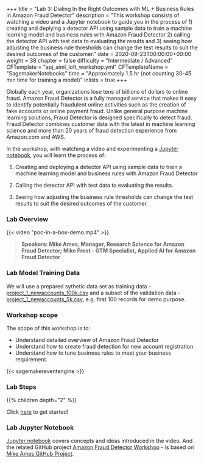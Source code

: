 +++
title = "Lab 3: Dialing In the Right Outcomes with ML + Business Rules in Amazon Fraud Detector"
description = "This workshop consists of watching a video and a Jupyter notebook to guide you in the process of 1) creating and deplying a detector API using sample data to train a machine learning model and business rules with Amazon Fraud Detector 2) calling the detector API with test data to evaluating the results and 3) seeing how adjusting the business rule thresholds can change the test results to suit the desired outcomes of the customer."
date = 2020-09-23T00:00:00+00:00
weight = 38
chapter = false
difficulty = "Intermediate / Advanced"
CFTemplate = "apj_aiml_loft_workshop.yml"
CFTemplateName = "SagemakerNotebooks"
time = "Approximately 1.5 hr (not counting 30-45 min time for training a model)"
inlists = true
+++

Globally each year, organizations lose tens of billions of dollars to online fraud. Amazon Fraud Detector is a fully managed service that makes it easy to identify potentially fraudulent online activities such as the creation of fake accounts or online payment fraud. Unlike general purpose machine learning solutions, Fraud Detector is designed specifically to detect fraud. Fraud Detector combines customer data with the latest in machine learning science and more than 20 years of fraud detection experience from Amazon.com and AWS. 

In the workshop, with watching a video and experimenting a [Jupyter notebook](https://github.com/tom5610/amazon-fraud-detector-workshop/blob/master/account_registration_fraud_detector.ipynb), you will learn the process of:

1. Creating and deploying a detector API using sample data to train a machine learning model and business rules with Amazon Fraud Detector

2. Calling the detector API with test data to evaluating the results.

3. Seeing how adjusting the business rule thresholds can change the test results to suit the desired outcomes of the customer.

### Lab Overview

{{< video "poc-in-a-box-demo.mp4" >}}

>  **Speakers: Mike Ames, Manager, Research Science for Amazon Fraud Detector; Mike Frost - GTM Specialist, Applied AI for Amazon Fraud Detector** 

### Lab Model Training Data

We will use a prepared sythetic data set as training data - [project_1_newaccounts_100k.csv](https://github.com/tom5610/amazon-fraud-detector-workshop/blob/master/project_1_newaccounts_100k.csv) and a subset of the validation data - [project_1_newaccounts_5k.csv](https://github.com/tom5610/amazon-fraud-detector-workshop/blob/master/project_1_newaccounts_5k.csv), e.g. first 100 records for demo purpose.

### Workshop scope

The scope of this workshop is to:

* Understand detailed overview of Amazon Fraud Detector
* Understand how to create fraud detection for new account registration
* Understand how to tune business rules to meet your business requirement.

{{< sagemakereventengine >}}

### Lab Steps
{{% children depth="2" %}}

Click [here](./step1/) to get started!

### Lab Jupyter Notebook
[Jupyter notebook](https://github.com/tom5610/amazon-fraud-detector-workshop/blob/master/account_registration_fraud_detector.ipynb) covers concepts and ideas introduced in the video. And the related GitHub project [Amazon Fraud Detector Workshop](https://github.com/tom5610/amazon-fraud-detector-workshop) - is based on [Mike Ames GitHub Project](https://github.com/mikames/data-and-notebooks).